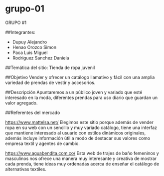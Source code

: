 # grupo-01

GRUPO #1

##Integrantes:
- Dupuy Alejandro
- Henao Orozco Simon
- Paca Luis Miguel
- Rodriguez Sanchez Daniela

##Temática del sitio:
Tienda de ropa juvenil


##Objetivo
Vender y ofrecer un catálogo llamativo y fácil con una  amplia variedad de prendas de vestir y accesorios.

##Descripción
Apuntaremos a un público joven y variado que esté interesado en la moda, diferentes prendas para uso diario que guardan un valor agregado.

##Referentes del mercado

https://www.mattelsa.net/
Elegimos este sitio porque además de vender ropa en su web con un sencillo  y muy variado catálogo, tiene una interfaz que mantiene interesado al usuario con estilos dinámicos originales, además incluye información útil a modo de destacar sus valores como empresa textil y agentes de cambio.

https://www.aguabendita.com.co/
Esta web de trajes de baño femeninos y masculinos nos ofrece una manera muy interesante y creativa de mostrar cada prenda, tiene ideas muy ordenadas acerca de enseñar el catálogo de alternativas textiles.

